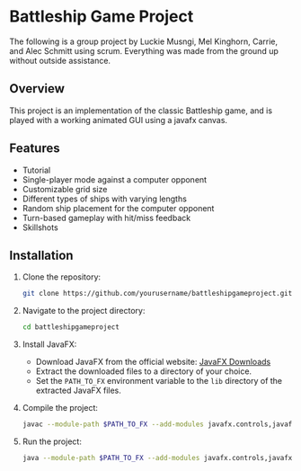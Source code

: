 # Battleship Game Project
The following is a group project by Luckie Musngi, Mel Kinghorn, Carrie, and Alec Schmitt using scrum. 
Everything was made from the ground up without outside assistance.

## Overview
This project is an implementation of the classic Battleship game, and is played 
with a working animated GUI using a javafx canvas.  

## Features
- Tutorial
- Single-player mode against a computer opponent
- Customizable grid size
- Different types of ships with varying lengths
- Random ship placement for the computer opponent
- Turn-based gameplay with hit/miss feedback
- Skillshots

## Installation
1. Clone the repository:
    ```sh
    git clone https://github.com/yourusername/battleshipgameproject.git
    ```
2. Navigate to the project directory:
    ```sh
    cd battleshipgameproject
    ```
3. Install JavaFX:
    - Download JavaFX from the official website: [JavaFX Downloads](https://gluonhq.com/products/javafx/)
    - Extract the downloaded files to a directory of your choice.
    - Set the `PATH_TO_FX` environment variable to the `lib` directory of the extracted JavaFX files.

4. Compile the project:
    ```sh
    javac --module-path $PATH_TO_FX --add-modules javafx.controls,javafx.fxml -d out src/*.java
    ```

5. Run the project:
    ```sh
    java --module-path $PATH_TO_FX --add-modules javafx.controls,javafx.fxml -cp out GUI.java
    ```
